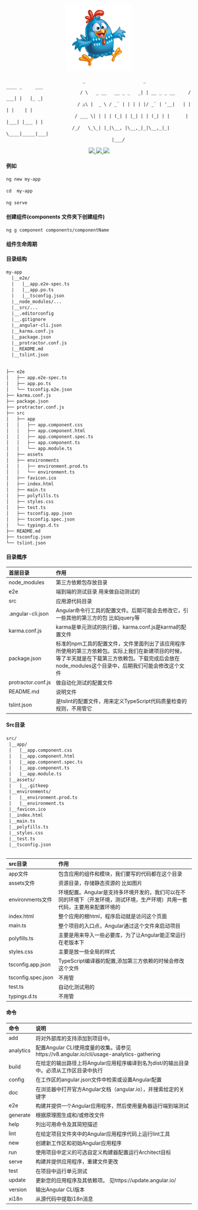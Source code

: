 <p align="center">
  <a href="https://github.com/NidhoggDJoking" target="_blank">
    <img width="180" src="https://github.com/NidhoggDJoking/VueCli/blob/master/src/image/Logo/chicken.png" alt="logo">
  </a>
</p>


```
                             _                      _                 ____ _     ___
                            / \   _ __   __ _ _   _| | __ _ _ __     / ___| |   |_ _|
                           / △\ |  _ \ / _` | | | | |/ _` | '__|   | |   | |    | |
                          / ___ \| | | | (_| | |_| | | (_| | |      | |___| |___ | |
                         /_/   \_\_| |_|\__, |\__,_|_|\__,_|_|       \____|_____|___|
                                        |___/

```

<p align="center">
  <a href="https://www.angularjs.net.cn/" target="_blank">
    <img src="https://img.shields.io/badge/Angular%20Cli-8.3.2-brightgreen">
  </a>
  <a href="https://nodejs.org/en/" target="_blank">
    <img src="https://img.shields.io/badge/Node-12.6.0-yellow">
  </a>
   <a href="https://ng.ant.design/" target="_blank">
    <img src="https://img.shields.io/badge/Ant%20Design-8.3.0-blue">
  </a>
</p>

#### 例如
```
ng new my-app

cd  my-app

ng serve
```

#### 创建组件(components 文件夹下创建组件)
```
ng g component components/componentName
```
#### 组件生命周期


#### 目录结构

```
my-app
  |__e2e/
  |   |__app.e2e-spec.ts
  |   |__app.po.ts
  |   |__tsconfig.json
  |__node_modules/...
  |__src/...
  |__.editorconfig
  |__.gitignore
  |__angular-cli.json
  |__karma.conf.js
  |__package.json
  |__protractor.conf.js
  |__README.md
  |__tslint.json
  
```
 
```
├── e2e
│   ├── app.e2e-spec.ts
│   ├── app.po.ts
│   └── tsconfig.e2e.json
├── karma.conf.js
├── package.json
├── protractor.conf.js
├── src
│   ├── app
│   │   ├── app.component.css
│   │   ├── app.component.html
│   │   ├── app.component.spec.ts
│   │   ├── app.component.ts
│   │   └── app.module.ts
│   ├── assets
│   ├── environments
│   │   ├── environment.prod.ts
│   │   └── environment.ts
│   ├── favicon.ico
│   ├── index.html
│   ├── main.ts
│   ├── polyfills.ts
│   ├── styles.css
│   ├── test.ts
│   ├── tsconfig.app.json
│   ├── tsconfig.spec.json
│   └── typings.d.ts
├── README.md
├── tsconfig.json
└── tslint.json

```  
#### 目录概序

| 首层目录   |  作用 | 
| :-------- |:------| 
| node_modules |        第三方依赖包存放目录 | 
| e2e |                 端到端的测试目录  用来做自动测试的  |
| src |                 应用源代码目录 | 
| .angular-cli.json |   Angular命令行工具的配置文件。后期可能会去修改它，引一些其他的第三方的包  比如jquery等 | | 
| karma.conf.js |       karma是单元测试的执行器，karma.conf.js是karma的配置文件 | 
| package.json |        标准的npm工具的配置文件，文件里面列出了该应用程序所使用的第三方依赖包。实际上我们在新建项目的时候，等了半天就是在下载第三方依赖包。下载完成后会放在node_modules这个目录中，后期我们可能会修改这个文件 | 
| protractor.conf.js |  做自动化测试的配置文件 |
| README.md |           说明文件 |
| tslint.json |         是tslint的配置文件，用来定义TypeScript代码质量检查的规则，不用管它 | 


#### Src目录

```
src/
 |__app/
 |   |__app.component.css
 |   |__app.component.html
 |   |__app.component.spec.ts
 |   |__app.component.ts
 |   |__app.module.ts
 |__assets/
 |   |__.gitkeep
 |__environments/
 |   |__environment.prod.ts
 |   |__environment.ts
 |__favicon.ico
 |__index.html
 |__main.ts
 |__polyfills.ts
 |__styles.css
 |__test.ts
 |__tsconfig.json
 
```

| src目录    |  作用 | 
| :-------- |:------| 
|app文件|               包含应用的组件和模块，我们要写的代码都在这个目录  |
|assets文件|            资源目录，存储静态资源的  比如图片  |
|environments文件|      环境配置。Angular是支持多环境开发的，我们可以在不同的环境下（开发环境，测试环境，生产环境）共用一套代码，主要用来配置环境的 |
|index.html|            整个应用的根html，程序启动就是访问这个页面  |
|main.ts|               整个项目的入口点，Angular通过这个文件来启动项目 |
|polyfills.ts|          主要是用来导入一些必要库，为了让Angular能正常运行在老版本下 |
|styles.css|            主要是放一些全局的样式|
|tsconfig.app.json|     TypeScript编译器的配置,添加第三方依赖的时候会修改这个文件
|tsconfig.spec.json|    不用管  |
|test.ts|               自动化测试用的  |
|typings.d.ts|          不用管  |


#### 命令

| 命令         |  说明 | 
| :--------   | :------ | 
|add	 	      |将对外部库的支持添加到项目中。|
|analytics	 	|配置Angular CLI使用度量的收集。请参见https://v8.angular.io/cli/usage-analytics-gathering|
|build		    |在给定的输出路径上将Angular应用程序编译到名为dist/的输出目录中。必须从工作区目录中执行|
|config	 	    |在工作区的angular.json文件中检索或设置Angular配置|
|doc		      |在浏览器中打开官方Angular文档（angular.io），并搜索给定的关键字|
|e2e		      |构建并提供一个Angular应用程序，然后使用量角器运行端到端测试|
|generate		  |根据原理图生成和/或修改文件|
|help	 	      |列出可用命令及其简短描述|
|lint		      |在给定项目文件夹中的Angular应用程序代码上运行lint工具|
|new		      |创建新工作区和初始Angular应用程序|
|run	 	      |使用项目中定义的可选自定义构建器配置运行Architect目标|
|serve		    |构建并提供应用程序，重建文件更改|
|test		      |在项目中运行单元测试|
|update	 	    |更新您的应用程序及其依赖项。 见https://update.angular.io/|
|version		  |输出Angular CLI版本|
|xi18n	 	    |从源代码中提取i18n消息|


